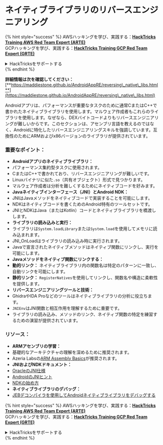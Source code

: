 # ネイティブライブラリのリバースエンジニアリング

{% hint style="success" %}
AWSハッキングを学び、実践する：<img src="/.gitbook/assets/arte.png" alt="" data-size="line">[**HackTricks Training AWS Red Team Expert (ARTE)**](https://training.hacktricks.xyz/courses/arte)<img src="/.gitbook/assets/arte.png" alt="" data-size="line">\
GCPハッキングを学び、実践する：<img src="/.gitbook/assets/grte.png" alt="" data-size="line">[**HackTricks Training GCP Red Team Expert (GRTE)**<img src="/.gitbook/assets/grte.png" alt="" data-size="line">](https://training.hacktricks.xyz/courses/grte)

<details>

<summary>HackTricksをサポートする</summary>

* [**サブスクリプションプラン**](https://github.com/sponsors/carlospolop)を確認してください！
* **💬 [**Discordグループ**](https://discord.gg/hRep4RUj7f)または[**Telegramグループ**](https://t.me/peass)に参加するか、**Twitter** 🐦 [**@hacktricks\_live**](https://twitter.com/hacktricks\_live)**をフォローしてください。**
* **[**HackTricks**](https://github.com/carlospolop/hacktricks)および[**HackTricks Cloud**](https://github.com/carlospolop/hacktricks-cloud)のGitHubリポジトリにPRを提出してハッキングトリックを共有してください。**

</details>
{% endhint %}


**詳細情報は次を確認してください：** [**https://maddiestone.github.io/AndroidAppRE/reversing\_native\_libs.html**](https://maddiestone.github.io/AndroidAppRE/reversing\_native\_libs.html)

Androidアプリは、パフォーマンスが重要なタスクのために通常CまたはC++で書かれたネイティブライブラリを使用します。マルウェア作成者もこれらのライブラリを使用します。なぜなら、DEXバイトコードよりもリバースエンジニアリングが難しいからです。このセクションは、アセンブリ言語を教えるのではなく、Androidに特化したリバースエンジニアリングスキルを強調しています。互換性のためにARMおよびx86バージョンのライブラリが提供されています。

### 重要なポイント：

* **Androidアプリのネイティブライブラリ：**
* パフォーマンス集約型タスクに使用されます。
* CまたはC++で書かれており、リバースエンジニアリングが難しいです。
* Linuxバイナリに似た`.so`（共有オブジェクト）形式で見つかります。
* マルウェア作成者は分析を難しくするためにネイティブコードを好みます。
* **Javaネイティブインターフェース（JNI）とAndroid NDK：**
* JNIはJavaメソッドをネイティブコードで実装することを可能にします。
* NDKはネイティブコードを書くためのAndroid特有のツールセットです。
* JNIとNDKはJava（またはKotlin）コードとネイティブライブラリを橋渡しします。
* **ライブラリの読み込みと実行：**
* ライブラリは`System.loadLibrary`または`System.load`を使用してメモリに読み込まれます。
* JNI\_OnLoadはライブラリの読み込み時に実行されます。
* Javaで宣言されたネイティブメソッドはネイティブ関数にリンクし、実行を可能にします。
* **Javaメソッドをネイティブ関数にリンクする：**
* **動的リンク：** ネイティブライブラリ内の関数名は特定のパターンに一致し、自動リンクを可能にします。
* **静的リンク：** `RegisterNatives`を使用してリンクし、関数名や構造に柔軟性を提供します。
* **リバースエンジニアリングツールと技術：**
* GhidraやIDA Proなどのツールはネイティブライブラリの分析に役立ちます。
* `JNIEnv`はJNI関数と相互作用を理解するために重要です。
* ライブラリの読み込み、メソッドのリンク、ネイティブ関数の特定を練習するための演習が提供されています。

### リソース：

* **ARMアセンブリの学習：**
* 基礎的なアーキテクチャの理解を深めるために推奨されます。
* Azeria Labsの[ARM Assembly Basics](https://azeria-labs.com/writing-arm-assembly-part-1/)が推奨されます。
* **JNIおよびNDKドキュメント：**
* [OracleのJNI仕様](https://docs.oracle.com/javase/7/docs/technotes/guides/jni/spec/jniTOC.html)
* [AndroidのJNIヒント](https://developer.android.com/training/articles/perf-jni)
* [NDKの始め方](https://developer.android.com/ndk/guides/)
* **ネイティブライブラリのデバッグ：**
* [JEBデコンパイラを使用してAndroidネイティブライブラリをデバッグする](https://medium.com/@shubhamsonani/how-to-debug-android-native-libraries-using-jeb-decompiler-eec681a22cf3)


{% hint style="success" %}
AWSハッキングを学び、実践する：<img src="/.gitbook/assets/arte.png" alt="" data-size="line">[**HackTricks Training AWS Red Team Expert (ARTE)**](https://training.hacktricks.xyz/courses/arte)<img src="/.gitbook/assets/arte.png" alt="" data-size="line">\
GCPハッキングを学び、実践する：<img src="/.gitbook/assets/grte.png" alt="" data-size="line">[**HackTricks Training GCP Red Team Expert (GRTE)**<img src="/.gitbook/assets/grte.png" alt="" data-size="line">](https://training.hacktricks.xyz/courses/grte)

<details>

<summary>HackTricksをサポートする</summary>

* [**サブスクリプションプラン**](https://github.com/sponsors/carlospolop)を確認してください！
* **💬 [**Discordグループ**](https://discord.gg/hRep4RUj7f)または[**Telegramグループ**](https://t.me/peass)に参加するか、**Twitter** 🐦 [**@hacktricks\_live**](https://twitter.com/hacktricks\_live)**をフォローしてください。**
* **[**HackTricks**](https://github.com/carlospolop/hacktricks)および[**HackTricks Cloud**](https://github.com/carlospolop/hacktricks-cloud)のGitHubリポジトリにPRを提出してハッキングトリックを共有してください。**

</details>
{% endhint %}

